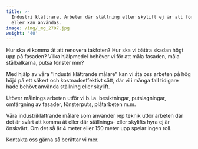 ```yaml
---
title: >-
  Industri klättrare. Arbeten där ställning eller skylift ej är att föredra
  eller kan användas.
image: /img/_mg_2707.jpg
weight: '40'
---
```

Hur ska vi komma åt att renovera takfoten? Hur ska vi bättra skadan högt upp på fasaden? Vilka hjälpmedel behöver vi för att måla fasaden, måla stålbalkarna, putsa fönster mm?

Med hjälp av våra "Industri klättrande målare" kan vi åta oss arbeten på hög höjd på ett säkert och kostnadseffektivt sätt, där vi i många fall tidigare hade behövt använda ställning eller skylift. 

Utöver målnings arbeten utför vi b.l.a. besiktningar, putslagningar, omfärgning av fasader, fönsterputs, plåtarbeten m.m. 

Våra industriklättrande målare som använder rep teknik utför arbeten där det är svårt att komma åt eller där ställnings- eller skylifts hyra ej är önskvärt. Om det så är 4 meter eller 150 meter upp spelar ingen roll.

Kontakta oss gärna så berättar vi mer.
